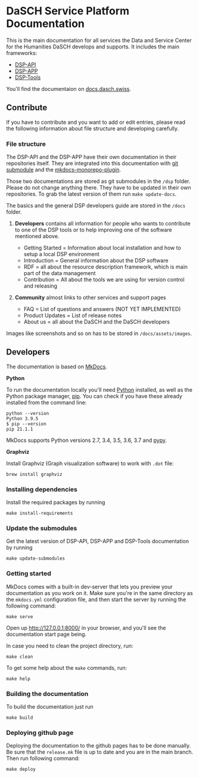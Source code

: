 # DaSCH Service Platform Documentation

This is the main documentation for all services the Data and Service Center for the Humanities DaSCH develops and supports. It includes the main frameworks:

- [DSP-API](https://github.com/dasch-swiss/dsp-api)
- [DSP-APP](https://github.com/dasch-swiss/dsp-app)
- [DSP-Tools](https://github.com/dasch-swiss/dsp-tools)

You'll find the documentaion on [docs.dasch.swiss](https://docs.dasch.swiss).

## Contribute

If you have to contribute and you want to add or edit entries, please read the following information about file structure and developing carefully.

### File structure

The DSP-API and the DSP-APP have their own documentation in their repositories itself.
They are integrated into this documentation with [git submodule](https://git-scm.com/book/en/v2/Git-Tools-Submodules) and
the [mkdocs-monorepo-plugin](https://github.com/backstage/mkdocs-monorepo-plugin).

Those two documentations are stored as git submodules in the `/dsp` folder. Please do not change anything there. They have to be updated in their own repositories.
To grab the latest version of them run `make update-docs`.

The basics and the general DSP developers guide are stored in the `/docs` folder.

1. **Developers** contains all information for people who wants to contribute to one of the DSP tools or to help improving one of the software mentioned above.
    - Getting Started = Information about local installation and how to setup a local DSP environment
    - Introduction = General information about the DSP software
    - RDF = all about the resource description framework, which is main part of the data management
    - Contribution = All about the tools we are using for version control and releasing

1. **Community** almost links to other services and support pages
      - FAQ = List of questions and answers (NOT YET IMPLEMENTED)
      - Product Updates = List of release notes
      - About us = all about the DaSCH and the DaSCH developers

Images like screenshots and so on has to be stored in `/docs/assets/images`.

## Developers

The documentation is based on [MkDocs](https://www.mkdocs.org).

**Python**

To run the documentation locally you'll need [Python](https://www.python.org/) installed, as well as the Python package manager, [pip](http://pip.readthedocs.io/en/stable/installing/). You can check if you have these already installed from the command line:

```shell
python --version
Python 3.9.5
$ pip --version
pip 21.1.1
```

MkDocs supports Python versions 2.7, 3.4, 3.5, 3.6, 3.7 and [pypy](https://pypy.org).

**Graphviz**

Install Graphviz (Graph visualization software) to work with `.dot` file:

```shell
brew install graphviz
```

### Installing dependencies

Install the required packages by running

```shell
make install-requirements
```

### Update the submodules

Get the latest version of DSP-API, DSP-APP and DSP-Tools documentation by running

```shell
make update-submodules
```

### Getting started

MkDocs comes with a built-in dev-server that lets you preview your documentation as you work on it. Make sure you're in the same directory as the `mkdocs.yml` configuration file, and then start the server by running the following command:

```shell
make serve
```

Open up <http://127.0.0.1:8000/> in your browser, and you'll see the documentation start page being.

In case you need to clean the project directory, run:

```shell
make clean
```

To get some help about the `make` commands, run:

```shell
make help
```

### Building the documentation

To build the documentation just run

```shell
make build
```

### Deploying github page

Deploying the documentation to the github pages has to be done manually. Be sure that the `release.mk` file is up to date and you are in the main branch. Then run following command:

```shell
make deploy
```
